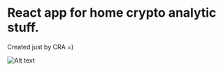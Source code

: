 # React app for home crypto analytic stuff.

Created just by CRA =)

![Alt text](https://i.postimg.cc/wvT8Hbtj/Screenshot-2021-04-05-at-18-11-14.png "Title")
